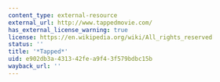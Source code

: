 ```yaml
---
content_type: external-resource
external_url: http://www.tappedmovie.com/
has_external_license_warning: true
license: https://en.wikipedia.org/wiki/All_rights_reserved
status: ''
title: '*Tapped*'
uid: e902db3a-4313-42fe-a9f4-3f579bdbc15b
wayback_url: ''
---
```

